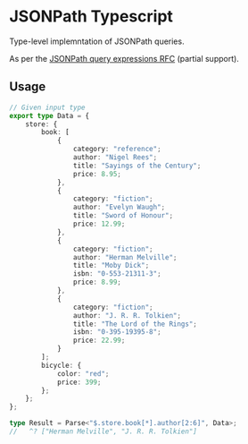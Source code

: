 # JSONPath Typescript

Type-level implemntation of JSONPath queries.

As per the [JSONPath query expressions RFC](https://www.rfc-editor.org/rfc/rfc9535.txt) (partial support).

## Usage

```ts
// Given input type
export type Data = {
    store: {
        book: [
            {
                category: "reference";
                author: "Nigel Rees";
                title: "Sayings of the Century";
                price: 8.95;
            },
            {
                category: "fiction";
                author: "Evelyn Waugh";
                title: "Sword of Honour";
                price: 12.99;
            },
            {
                category: "fiction";
                author: "Herman Melville";
                title: "Moby Dick";
                isbn: "0-553-21311-3";
                price: 8.99;
            },
            {
                category: "fiction";
                author: "J. R. R. Tolkien";
                title: "The Lord of the Rings";
                isbn: "0-395-19395-8";
                price: 22.99;
            }
        ];
        bicycle: {
            color: "red";
            price: 399;
        };
    };
};

type Result = Parse<"$.store.book[*].author[2:6]", Data>;
//	 ^? ["Herman Melville", "J. R. R. Tolkien"]
```
